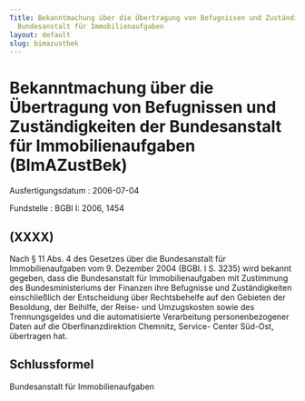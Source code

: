 ```yaml
---
Title: Bekanntmachung über die Übertragung von Befugnissen und Zuständigkeiten  der
  Bundesanstalt für Immobilienaufgaben
layout: default
slug: bimazustbek
---
```


# Bekanntmachung über die Übertragung von Befugnissen und Zuständigkeiten  der Bundesanstalt für Immobilienaufgaben (BImAZustBek)

Ausfertigungsdatum
:   2006-07-04

Fundstelle
:   BGBl I: 2006, 1454



## (XXXX)

Nach § 11 Abs. 4 des Gesetzes über die Bundesanstalt für
Immobilienaufgaben vom 9. Dezember 2004 (BGBl. I S. 3235) wird bekannt
gegeben, dass die Bundesanstalt für Immobilienaufgaben mit Zustimmung
des Bundesministeriums der Finanzen ihre Befugnisse und
Zuständigkeiten einschließlich der Entscheidung über Rechtsbehelfe auf
den Gebieten der Besoldung, der Beihilfe, der Reise- und Umzugskosten
sowie des Trennungsgeldes und die automatisierte Verarbeitung
personenbezogener Daten auf die Oberfinanzdirektion Chemnitz, Service-
Center Süd-Ost, übertragen hat.


## Schlussformel

Bundesanstalt für Immobilienaufgaben


